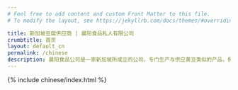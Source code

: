 ```yaml
---
# Feel free to add content and custom Front Matter to this file.
# To modify the layout, see https://jekyllrb.com/docs/themes/#overriding-theme-defaults

title: 新加坡豆腐供应商 | 晨阳食品私人有限公司‎
crumbtitle: 首页
layout: default_cn
permalink: /chinese
description: 晨阳食品公司是一家新加坡所成立的公司，专门生产与供应黄豆类似的产品，例如油炸，充填豆腐与板豆腐。 
---
```

{% include chinese/index.html %}